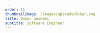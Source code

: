 ```yaml
---
order: 11
thumbnailImage: /images/uploads/Onkar.png
title: Onkar Goswami
subtitle: Software Engineer
---
```


